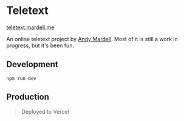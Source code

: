 # Teletext

[teletext.mardell.me](https://teletext.mardell.me/)

An online teletext project by [Andy Mardell](https://mardell.me/). Most of it is
still a work in progress, but it's been fun.

## Development

`npm run dev`

## Production

> Deployed to Vercel
